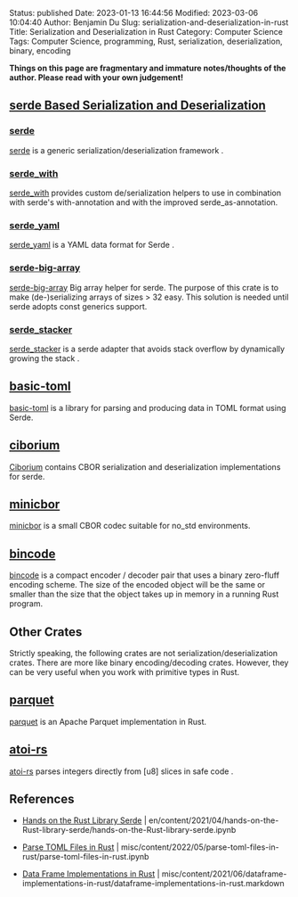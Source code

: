 Status: published
Date: 2023-01-13 16:44:56
Modified: 2023-03-06 10:04:40
Author: Benjamin Du
Slug: serialization-and-deserialization-in-rust
Title: Serialization and Deserialization in Rust
Category: Computer Science
Tags: Computer Science, programming, Rust, serialization, deserialization, binary, encoding

**Things on this page are fragmentary and immature notes/thoughts of the author. Please read with your own judgement!**

## [serde Based Serialization and Deserialization](https://www.legendu.net/en/blog/hands-on-the-Rust-library-serde/)

### [serde](https://www.legendu.net/en/blog/hands-on-the-Rust-library-serde/)
[serde](https://www.legendu.net/en/blog/hands-on-the-Rust-library-serde/)
is a generic serialization/deserialization framework
.

### [serde_with](https://crates.io/crates/serde_with)
[serde_with](https://crates.io/crates/serde_with)
provides custom de/serialization helpers 
to use in combination with serde's with-annotation and with the improved serde_as-annotation.

### [serde_yaml](https://www.legendu.net/misc/blog/handle-duplicated-keys-in-serde-yaml/)
[serde_yaml](https://www.legendu.net/misc/blog/handle-duplicated-keys-in-serde-yaml/)
is a YAML data format for Serde
.

### [serde-big-array](https://crates.io/crates/serde-big-array)
[serde-big-array](https://crates.io/crates/serde-big-array)
Big array helper for serde. The purpose of this crate is to make (de-)serializing arrays of sizes > 32 easy. This solution is needed until serde adopts const generics support.

### [serde_stacker](https://crates.io/crates/serde_stacker)
[serde_stacker](https://crates.io/crates/serde_stacker)
is a serde adapter that avoids stack overflow by dynamically growing the stack
.

## [basic-toml](https://github.com/dtolnay/basic-toml)
[basic-toml](https://github.com/dtolnay/basic-toml)
is a library for parsing and producing data in TOML format using Serde.

## [ciborium](https://crates.io/crates/ciborium)
[Ciborium](https://crates.io/crates/ciborium)
contains CBOR serialization and deserialization implementations for serde.


## [minicbor](https://crates.io/crates/minicbor)
[minicbor](https://crates.io/crates/minicbor)
is a small CBOR codec suitable for no_std environments.

## [bincode](https://github.com/bincode-org/bincode)
[bincode](https://github.com/bincode-org/bincode)
is a compact encoder / decoder pair that uses a binary zero-fluff encoding scheme. 
The size of the encoded object will be the same or smaller 
than the size that the object takes up in memory in a running Rust program.


## Other Crates
Strictly speaking,
the following crates are not serialization/deserialization crates.
There are more like binary encoding/decoding crates. 
However,
they can be very useful when you work with primitive types in Rust.

## [parquet](https://crates.io/crates/parquet)
[parquet](https://crates.io/crates/parquet)
is an Apache Parquet implementation in Rust.

## [atoi-rs](https://github.com/pacman82/atoi-rs)
[atoi-rs](https://github.com/pacman82/atoi-rs)
parses integers directly from [u8] slices in safe code
.

## References

- [Hands on the Rust Library Serde](https://www.legendu.net/en/blog/hands-on-the-Rust-library-serde)  |  en/content/2021/04/hands-on-the-Rust-library-serde/hands-on-the-Rust-library-serde.ipynb

- [Parse TOML Files in Rust](https://www.legendu.net/misc/blog/parse-toml-files-in-rust)  |  misc/content/2022/05/parse-toml-files-in-rust/parse-toml-files-in-rust.ipynb

- [Data Frame Implementations in Rust](https://www.legendu.net/misc/blog/data-frame-implementations-in-rust)  |  misc/content/2021/06/dataframe-implementations-in-rust/dataframe-implementations-in-rust.markdown
